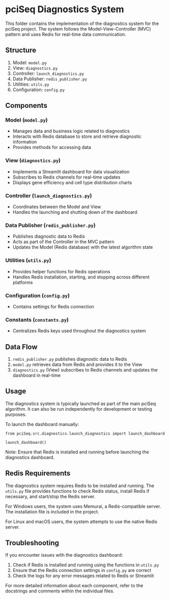 # pciSeq Diagnostics System

This folder contains the implementation of the diagnostics system for the pciSeq project. The system follows the Model-View-Controller (MVC) pattern and uses Redis for real-time data communication.

## Structure

1. Model: `model.py`
2. View: `diagnostics.py`
3. Controller: `launch_diagnostics.py`
4. Data Publisher: `redis_publisher.py`
5. Utilities: `utils.py`
6. Configuration: `config.py`

## Components

### Model (`model.py`)
- Manages data and business logic related to diagnostics
- Interacts with Redis database to store and retrieve diagnostic information
- Provides methods for accessing data

### View (`diagnostics.py`)
- Implements a Streamlit dashboard for data visualization
- Subscribes to Redis channels for real-time updates
- Displays gene efficiency and cell type distribution charts

### Controller (`launch_diagnostics.py`)
- Coordinates between the Model and View
- Handles the launching and shutting down of the dashboard

### Data Publisher (`redis_publisher.py`)
- Publishes diagnostic data to Redis
- Acts as part of the Controller in the MVC pattern
- Updates the Model (Redis database) with the latest algorithm state

### Utilities (`utils.py`)
- Provides helper functions for Redis operations
- Handles Redis installation, starting, and stopping across different platforms

### Configuration (`config.py`)
- Contains settings for Redis connection

### Constants (`constants.py`)
- Centralizes Redis keys used throughout the diagnostics system

## Data Flow
1. `redis_publisher.py` publishes diagnostic data to Redis
2. `model.py` retrieves data from Redis and provides it to the View
3. `diagnostics.py` (View) subscribes to Redis channels and updates the dashboard in real-time

## Usage
The diagnostics system is typically launched as part of the main pciSeq algorithm. It can also be run independently for development or testing purposes.

To launch the dashboard manually:

`from pciSeq.src.diagnostics.launch_diagnostics import launch_dashboard`

`launch_dashboard()`

Note: Ensure that Redis is installed and running before launching the diagnostics dashboard.

## Redis Requirements
The diagnostics system requires Redis to be installed and running. The `utils.py` file provides functions to check Redis status, install Redis if necessary, and start/stop the Redis server.

For Windows users, the system uses Memurai, a Redis-compatible server. The installation file is included in the project.

For Linux and macOS users, the system attempts to use the native Redis server.

## Troubleshooting
If you encounter issues with the diagnostics dashboard:
1. Check if Redis is installed and running using the functions in `utils.py`
2. Ensure that the Redis connection settings in `config.py` are correct
3. Check the logs for any error messages related to Redis or Streamlit

For more detailed information about each component, refer to the docstrings and comments within the individual files.



